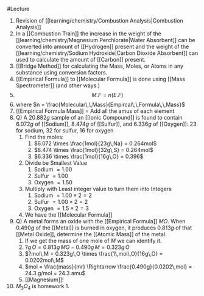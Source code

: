#Lecture 
1. Revision of [[learning/chemistry/Combustion Analysis|Combustion Analysis]]
2. In a [[Combustion Train]] the increase in the weight of the [[learning/chemistry/Magnesium Perchlorate|Water Absorbent]] can be converted into amount of [[Hydrogen]] present and the weight of the [[learning/chemistry/Sodium Hydroxide|Carbon Dioxide Absorbent]] can used to calculate the amount of [[Carbon]] present.
3. [[Bridge Method]] for calculating the Mass, Moles, or Atoms in any substance using conversion factors. 
4. [[Empirical Formula]] to [[Molecular Formula]] is done using [[Mass Spectrometer]] (and other ways.)
5. $$M.F=n(E.F)$$
6. where $n = \frac{Molecular\,\,Mass}{Empircal\,\,Formula\,\,Mass}$ 
7. [[Empirical Formula Mass]] = Add all the amus of each element
8. Q) A $20.882g$ sample of an [[Ionic Compound]] is found to contain $6.072g$ of [[Sodium]], $8.474g$ of [[Sulfur]], and $6.336g$ of [[Oxygen]]: 23 for sodium, 32 for sulfur, 16 for oxygen
	1. Find the moles:
		1. $6.072 \times \frac{1mol}{23g\,Na} = 0.264mol$
		2. $8.474 \times \frac{1mol}{32g\,S} = 0.264mol$
		3. $6.336 \times \frac{1mol}{16g\,O} = 0.396$
	2. Divide be Smallest Value
		1. Sodium $= 1.00$
		2. Sulfur $= 1.00$
		3. Oxygen $= 1.50$
	3. Multiply with Least integer value to turn them into Integers
		1. Sodium $= 1.00\times2=2$
		2. Sulfur $= 1.00\times2=2$
		3. Oxygen $= 1.5\times2=3$
	4. We have the [[Molecular Formula]]
9. Q) A metal forms an oxide with the [[Empirical Formula]] $MO$. When $0.490g$ of the [[Metal]] is burned in oxygen, it produces $0.813g$ of that [[Metal Oxide]], determine the [[Atomic Mass]] of the metal.
	1. If we get the mass of one mole of $M$ we can identify it.
	2. $?g\,O = 0.813g\,MO - 0.490g\,M = 0.323g\,O$
	3. $?mol\,M = 0.323g\,O \times \frac{1\,mol\,O}{16g\,O} = 0.0202mol\,M$ 
	4. $mol = \frac{mass}{mr} \Rightarrow \frac{0.490g}{0.0202\,mol} = 24.3 g/mol = 24.3 amu$
	5. [[Magnesium]]!
10. $M_3O_4$ is homework
	1. 